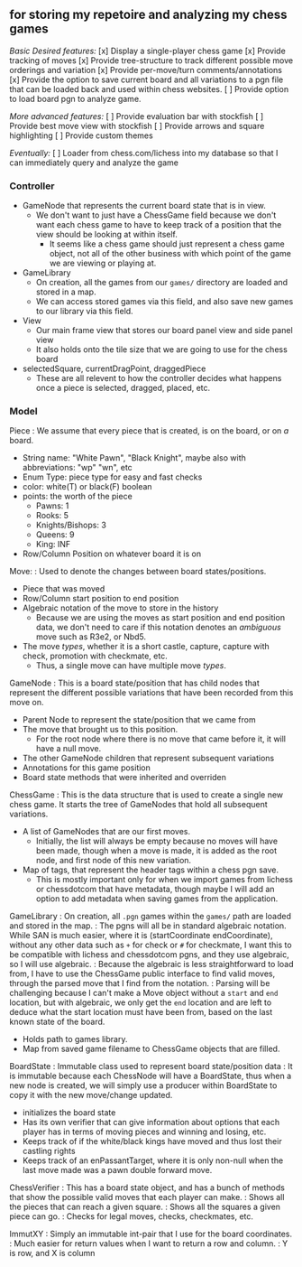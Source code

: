## for storing my repetoire and analyzing my chess games

*Basic Desired features:*
[x] Display a single-player chess game
[x] Provide tracking of moves
[x] Provide tree-structure to track different possible move orderings and variation
[x] Provide per-move/turn comments/annotations
[x] Provide the option to save current board and all variations to a pgn file that can be loaded back and used within chess websites.
[ ] Provide option to load board pgn to analyze game.

*More advanced features:*
[ ] Provide evaluation bar with stockfish
[ ] Provide best move view with stockfish
[ ] Provide arrows and square highlighting
[ ] Provide custom themes

*Eventually:*
[ ] Loader from chess.com/lichess into my database so that I can immediately query and analyze the game

### Controller
- GameNode that represents the current board state that is in view.
    - We don't want to just have a ChessGame field because we don't want each chess game to have to keep track of a position that the view should be looking at within itself.
        - It seems like a chess game should just represent a chess game object, not all of the other business with which point of the game we are viewing or playing at.
- GameLibrary
    - On creation, all the games from our `games/` directory are loaded and stored in a map.
    - We can access stored games via this field, and also save new games to our library via this field.
- View
    - Our main frame view that stores our board panel view and side panel view
    - It also holds onto the tile size that we are going to use for the chess board
- selectedSquare, currentDragPoint, draggedPiece
    - These are all relevent to how the controller decides what happens once a piece is selected, dragged, placed, etc.

### Model

Piece
: We assume that every piece that is created, is on the board, or on _a_ board.
- String name: "White Pawn", "Black Knight", maybe also with abbreviations: "wp" "wn", etc
- Enum Type: piece type for easy and fast checks
- color: white(T) or black(F) boolean
- points: the worth of the piece
    - Pawns: 1
    - Rooks: 5
    - Knights/Bishops: 3
    - Queens: 9
    - King: INF
- Row/Column Position on whatever board it is on

Move:
: Used to denote the changes between board states/positions.
- Piece that was moved
- Row/Column start position to end position
- Algebraic notation of the move to store in the history
    - Because we are using the moves as start position and end position data, we don't need to care if this notation denotes an _ambiguous_ move such as R3e2, or Nbd5.
- The move _types_, whether it is a short castle, capture, capture with check, promotion with checkmate, etc.
    - Thus, a single move can have multiple move _types_.

GameNode
: This is a board state/position that has child nodes that represent the different possible variations that have been recorded from this move on.
- Parent Node to represent the state/position that we came from
- The move that brought us to this position.
    - For the root node where there is no move that came before it, it will have a null move.
- The other GameNode children that represent subsequent variations
- Annotations for this game position
- Board state methods that were inherited and overriden

ChessGame
: This is the data structure that is used to create a single new chess game. It starts the tree of GameNodes that hold all subsequent variations.
- A list of GameNodes that are our first moves.
    - Initially, the list will always be empty because no moves will have been made, though when a move is made, it is added as the root node, and first node of this new variation.
- Map of tags, that represent the header tags within a chess pgn save.
    - This is mostly important only for when we import games from lichess or chessdotcom that have metadata, though maybe I will add an option to add metadata when saving games from the application.

GameLibrary
: On creation, all `.pgn` games within the `games/` path are loaded and stored in the map.
: The pgns will all be in standard algebraic notation. While SAN is much easier, where it is (startCoordinate endCoordinate), without any other data such as `+` for check or `#` for checkmate, I want this to be compatible with lichess and chessdotcom pgns, and they use algebraic, so I will use algebraic.
: Because the algebraic is less straightforward to load from, I have to use the ChessGame public interface to find valid moves, through the parsed move that I find from the notation.
: Parsing will be challenging because I can't make a Move object without a `start` and `end` location, but with algebraic, we only get the `end` location and are left to deduce what the start location must have been from, based on the last known state of the board.
- Holds path to games library.
- Map from saved game filename to ChessGame objects that are filled.

BoardState
: Immutable class used to represent board state/position data
: It is immutable because each ChessNode will have a BoardState, thus when a new node is created, we will simply use a producer within BoardState to copy it with the new move/change updated.
- initializes the board state
- Has its own verifier that can give information about options that each player has in terms of moving pieces and winning and losing, etc.
- Keeps track of if the white/black kings have moved and thus lost their castling rights
- Keeps track of an enPassantTarget, where it is only non-null when the last move made was a pawn double forward move.


ChessVerifier
: This has a board state object, and has a bunch of methods that show the possible valid moves that each player can make.
: Shows all the pieces that can reach a given square.
: Shows all the squares a given piece can go.
: Checks for legal moves, checks, checkmates, etc.


ImmutXY
: Simply an immutable int-pair that I use for the board coordinates.
: Much easier for return values when I want to return a row and column.
: Y is row, and X is column

